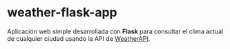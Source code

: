 # weather-flask-app
Aplicación web simple desarrollada con **Flask** para consultar el clima actual de cualquier ciudad usando la API de [WeatherAPI](https://www.weatherapi.com/).
